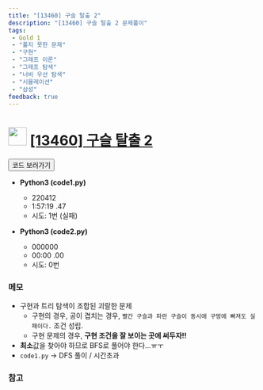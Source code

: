 ```yaml
---
title: "[13460] 구슬 탈출 2"
description: "[13460] 구슬 탈출 2 문제풀이"
tags: 
 - Gold 1
 - "풀지 못한 문제"
 - "구현"
 - "그래프 이론"
 - "그래프 탐색"
 - "너비 우선 탐색"
 - "시뮬레이션"
 - "삼성"
feedback: true
---
```

<h1><img src="https://doky.space/assets/icpclev/g1.svg" height="37px"> <a href="http://icpc.me/13460" target="_blank">[13460] 구슬 탈출 2</a></h1>

<a href="https://github.com/DokySp/acmicpc-practice/tree/master/13460"><button class="btn btn-info">코드 보러가기</button></a>

- **Python3 (code1.py)**
  - 220412
  - 1:57:19 .47
  - 시도: 1번 (실패)

- **Python3 (code2.py)**
  - 000000
  - 00:00 .00
  - 시도: 0번

### 메모
 - 구현과 트리 탐색이 조합된 괴랄한 문제
    - 구현의 경우, 공이 겹치는 경우, `빨간 구슬과 파란 구슬이 동시에 구멍에 빠져도 실패이다.` 조건 성립.
    - 구현 문제의 경우, **구현 조건을 잘 보이는 곳에 써두자!!**
 - **최소**값을 찾아야 하므로 BFS로 풀어야 한다...ㅠㅜ
 - `code1.py` -> DFS 풀이 / 시간초과

### 참고
